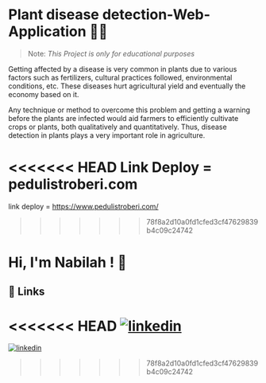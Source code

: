 # Plant disease detection-Web-Application 🧑‍🌾

> Note: _This Project is only for educational purposes_

Getting affected by a disease is very common in plants due to various factors such as fertilizers, cultural practices followed, environmental conditions, etc. These diseases hurt agricultural yield and eventually the economy based on it.

Any technique or method to overcome this problem and getting a warning before the plants are infected would aid farmers to efficiently cultivate crops or plants, both qualitatively and quantitatively. Thus, disease detection in plants plays a very important role in agriculture.

<<<<<<< HEAD
Link Deploy = pedulistroberi.com
=======
link deploy = https://www.pedulistroberi.com/
>>>>>>> 78f8a2d10a0fd1cfed3cf47629839b4c09c24742

# Hi, I'm Nabilah ! 👋

## 🔗 Links

<<<<<<< HEAD
[![linkedin](https://img.shields.io/badge/linkedin-0A66C2?style=for-the-badge&logo=linkedin&logoColor=white)](https://www.linkedin.com/in/abilanr)
=======
[![linkedin](https://img.shields.io/badge/linkedin-0A66C2?style=for-the-badge&logo=linkedin&logoColor=white)](https://www.linkedin.com/in/abilanr/)
>>>>>>> 78f8a2d10a0fd1cfed3cf47629839b4c09c24742
